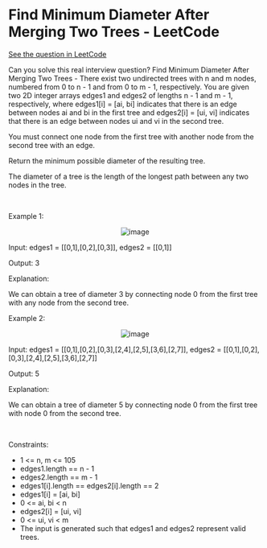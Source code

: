 # Find Minimum Diameter After Merging Two Trees - LeetCode
[See the question in LeetCode](https://leetcode.com/problems/find-minimum-diameter-after-merging-two-trees/submissions/1487376675/?envType=daily-question&envId=2024-12-24)

Can you solve this real interview question? Find Minimum Diameter After Merging Two Trees - There exist two undirected trees with n and m nodes, numbered from 0 to n - 1 and from 0 to m - 1, respectively. You are given two 2D integer arrays edges1 and edges2 of lengths n - 1 and m - 1, respectively, where edges1[i] = [ai, bi] indicates that there is an edge between nodes ai and bi in the first tree and edges2[i] = [ui, vi] indicates that there is an edge between nodes ui and vi in the second tree.

You must connect one node from the first tree with another node from the second tree with an edge.

Return the minimum possible diameter of the resulting tree.

The diameter of a tree is the length of the longest path between any two nodes in the tree.

 

Example 1:
<p align="center">
  <img src="https://assets.leetcode.com/uploads/2024/04/22/example11-transformed.png" alt="image" >
</p>


Input: edges1 = [[0,1],[0,2],[0,3]], edges2 = [[0,1]]

Output: 3

Explanation:

We can obtain a tree of diameter 3 by connecting node 0 from the first tree with any node from the second tree.

Example 2:


<p align="center">
  <img src="https://assets.leetcode.com/uploads/2024/04/22/example211.png" alt="image" >
</p>


Input: edges1 = [[0,1],[0,2],[0,3],[2,4],[2,5],[3,6],[2,7]], edges2 = [[0,1],[0,2],[0,3],[2,4],[2,5],[3,6],[2,7]]

Output: 5

Explanation:

We can obtain a tree of diameter 5 by connecting node 0 from the first tree with node 0 from the second tree.

 

Constraints:

 * 1 <= n, m <= 105
 * edges1.length == n - 1
 * edges2.length == m - 1
 * edges1[i].length == edges2[i].length == 2
 * edges1[i] = [ai, bi]
 * 0 <= ai, bi < n
 * edges2[i] = [ui, vi]
 * 0 <= ui, vi < m
 * The input is generated such that edges1 and edges2 represent valid trees.
